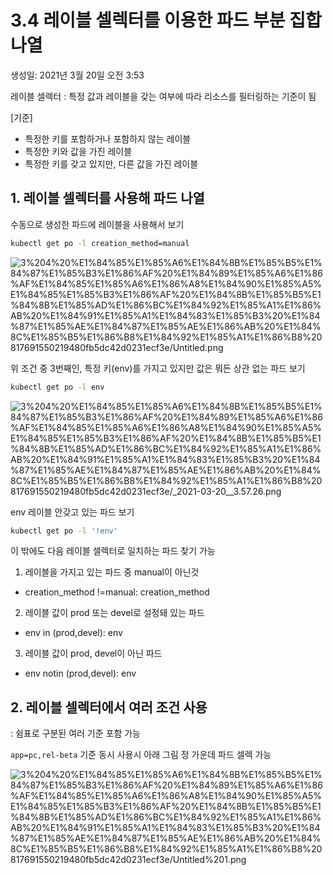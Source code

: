 # 3.4 레이블 셀렉터를 이용한 파드 부분 집합 나열

생성일: 2021년 3월 20일 오전 3:53

레이블 셀렉터 : 특정 값과 레이블을 갖는 여부에 따라 리소스를 필터링하는 기준이 됨

[기준]

- 특정한 키를 포함하거나 포함하지 않는 레이블
- 특정한 키와 값을 가진 레이블
- 특정한 키를 갖고 있지만, 다른 값을 가진 레이블

## 1. 레이블 셀렉터를 사용해 파드 나열

수동으로 생성한 파드에 레이블을 사용해서 보기

```bash
kubectl get po -l creation_method=manual
```

![3%204%20%E1%84%85%E1%85%A6%E1%84%8B%E1%85%B5%E1%84%87%E1%85%B3%E1%86%AF%20%E1%84%89%E1%85%A6%E1%86%AF%E1%84%85%E1%85%A6%E1%86%A8%E1%84%90%E1%85%A5%E1%84%85%E1%85%B3%E1%86%AF%20%E1%84%8B%E1%85%B5%E1%84%8B%E1%85%AD%E1%86%BC%E1%84%92%E1%85%A1%E1%86%AB%20%E1%84%91%E1%85%A1%E1%84%83%E1%85%B3%20%E1%84%87%E1%85%AE%E1%84%87%E1%85%AE%E1%86%AB%20%E1%84%8C%E1%85%B5%E1%86%B8%E1%84%92%E1%85%A1%E1%86%B8%20817691550219480fb5dc42d0231ecf3e/Untitled.png](3%204%20%E1%84%85%E1%85%A6%E1%84%8B%E1%85%B5%E1%84%87%E1%85%B3%E1%86%AF%20%E1%84%89%E1%85%A6%E1%86%AF%E1%84%85%E1%85%A6%E1%86%A8%E1%84%90%E1%85%A5%E1%84%85%E1%85%B3%E1%86%AF%20%E1%84%8B%E1%85%B5%E1%84%8B%E1%85%AD%E1%86%BC%E1%84%92%E1%85%A1%E1%86%AB%20%E1%84%91%E1%85%A1%E1%84%83%E1%85%B3%20%E1%84%87%E1%85%AE%E1%84%87%E1%85%AE%E1%86%AB%20%E1%84%8C%E1%85%B5%E1%86%B8%E1%84%92%E1%85%A1%E1%86%B8%20817691550219480fb5dc42d0231ecf3e/Untitled.png)

위 조건 중 3번째인, 특정 키(env)를 가지고 있지만 값은 뭐든 상관 없는 파드 보기

```bash
kubectl get po -l env
```

![3%204%20%E1%84%85%E1%85%A6%E1%84%8B%E1%85%B5%E1%84%87%E1%85%B3%E1%86%AF%20%E1%84%89%E1%85%A6%E1%86%AF%E1%84%85%E1%85%A6%E1%86%A8%E1%84%90%E1%85%A5%E1%84%85%E1%85%B3%E1%86%AF%20%E1%84%8B%E1%85%B5%E1%84%8B%E1%85%AD%E1%86%BC%E1%84%92%E1%85%A1%E1%86%AB%20%E1%84%91%E1%85%A1%E1%84%83%E1%85%B3%20%E1%84%87%E1%85%AE%E1%84%87%E1%85%AE%E1%86%AB%20%E1%84%8C%E1%85%B5%E1%86%B8%E1%84%92%E1%85%A1%E1%86%B8%20817691550219480fb5dc42d0231ecf3e/_2021-03-20__3.57.26.png](3%204%20%E1%84%85%E1%85%A6%E1%84%8B%E1%85%B5%E1%84%87%E1%85%B3%E1%86%AF%20%E1%84%89%E1%85%A6%E1%86%AF%E1%84%85%E1%85%A6%E1%86%A8%E1%84%90%E1%85%A5%E1%84%85%E1%85%B3%E1%86%AF%20%E1%84%8B%E1%85%B5%E1%84%8B%E1%85%AD%E1%86%BC%E1%84%92%E1%85%A1%E1%86%AB%20%E1%84%91%E1%85%A1%E1%84%83%E1%85%B3%20%E1%84%87%E1%85%AE%E1%84%87%E1%85%AE%E1%86%AB%20%E1%84%8C%E1%85%B5%E1%86%B8%E1%84%92%E1%85%A1%E1%86%B8%20817691550219480fb5dc42d0231ecf3e/_2021-03-20__3.57.26.png)

env 레이블 안갖고 있는 파드 보기

```bash
kubectl get po -l '!env'
```

이 밖에도 다음 레이블 셀렉터로 일치하는 파드 찾기 가능

1. 레이블을 가지고 있는 파드 중 manual이 아닌것
- creation_method !=manual: creation_method

2. 레이블 값이 prod 또는 devel로 설정돼 있는 파드

- env in (prod,devel): env

3. 레이블 값이 prod, devel이 아닌 파드

- env notin (prod,devel): env

## 2. 레이블 셀렉터에서 여러 조건 사용

: 쉼표로 구분된 여러 기준 포함 가능

`app=pc,rel-beta` 기준 동시 사용시 아래 그림 정 가운데 파드 셀렉 가능

![3%204%20%E1%84%85%E1%85%A6%E1%84%8B%E1%85%B5%E1%84%87%E1%85%B3%E1%86%AF%20%E1%84%89%E1%85%A6%E1%86%AF%E1%84%85%E1%85%A6%E1%86%A8%E1%84%90%E1%85%A5%E1%84%85%E1%85%B3%E1%86%AF%20%E1%84%8B%E1%85%B5%E1%84%8B%E1%85%AD%E1%86%BC%E1%84%92%E1%85%A1%E1%86%AB%20%E1%84%91%E1%85%A1%E1%84%83%E1%85%B3%20%E1%84%87%E1%85%AE%E1%84%87%E1%85%AE%E1%86%AB%20%E1%84%8C%E1%85%B5%E1%86%B8%E1%84%92%E1%85%A1%E1%86%B8%20817691550219480fb5dc42d0231ecf3e/Untitled%201.png](3%204%20%E1%84%85%E1%85%A6%E1%84%8B%E1%85%B5%E1%84%87%E1%85%B3%E1%86%AF%20%E1%84%89%E1%85%A6%E1%86%AF%E1%84%85%E1%85%A6%E1%86%A8%E1%84%90%E1%85%A5%E1%84%85%E1%85%B3%E1%86%AF%20%E1%84%8B%E1%85%B5%E1%84%8B%E1%85%AD%E1%86%BC%E1%84%92%E1%85%A1%E1%86%AB%20%E1%84%91%E1%85%A1%E1%84%83%E1%85%B3%20%E1%84%87%E1%85%AE%E1%84%87%E1%85%AE%E1%86%AB%20%E1%84%8C%E1%85%B5%E1%86%B8%E1%84%92%E1%85%A1%E1%86%B8%20817691550219480fb5dc42d0231ecf3e/Untitled%201.png)